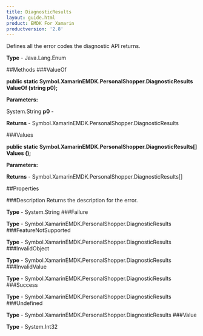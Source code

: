 ```yaml
---
title: DiagnosticResults
layout: guide.html
product: EMDK For Xamarin 
productversion: '2.8' 
---
```

Defines all the error codes the diagnostic API returns. 

**Type** - Java.Lang.Enum

##Methods
###ValueOf

**public static Symbol.XamarinEMDK.PersonalShopper.DiagnosticResults ValueOf (string p0);**


        

**Parameters:**

System.String **p0**  - 
        

**Returns** - Symbol.XamarinEMDK.PersonalShopper.DiagnosticResults

###Values

**public static Symbol.XamarinEMDK.PersonalShopper.DiagnosticResults[] Values ();**


        

**Parameters:**

**Returns** - Symbol.XamarinEMDK.PersonalShopper.DiagnosticResults[]

##Properties

###Description
Returns the description for the error.

**Type** - System.String
###Failure

        

**Type** - Symbol.XamarinEMDK.PersonalShopper.DiagnosticResults
###FeatureNotSupported

        

**Type** - Symbol.XamarinEMDK.PersonalShopper.DiagnosticResults
###InvalidObject

        

**Type** - Symbol.XamarinEMDK.PersonalShopper.DiagnosticResults
###InvalidValue

        

**Type** - Symbol.XamarinEMDK.PersonalShopper.DiagnosticResults
###Success

        

**Type** - Symbol.XamarinEMDK.PersonalShopper.DiagnosticResults
###Undefined

        

**Type** - Symbol.XamarinEMDK.PersonalShopper.DiagnosticResults
###Value

        

**Type** - System.Int32
